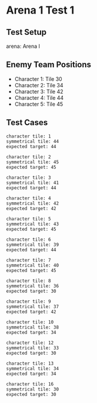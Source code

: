 # Arena 1 Test 1

## Test Setup

arena: Arena I

## Enemy Team Positions

- Character 1: Tile 30
- Character 2: Tile 34
- Character 3: Tile 42
- Character 4: Tile 44
- Character 5: Tile 45

## Test Cases

```
character tile: 1
symmetrical tile: 44
expected target: 44
```

```
character tile: 2
symmetrical tile: 45
expected target: 45
```

```
character tile: 3
symmetrical tile: 41
expected target: 44
```

```
character tile: 4
symmetrical tile: 42
expected target: 42
```

```
character tile: 5
symmetrical tile: 43
expected target: 45
```

```
character tile: 6
symmetrical tile: 39
expected target: 44
```

```
character tile: 7
symmetrical tile: 40
expected target: 45
```

```
character tile: 8
symmetrical tile: 36
expected target: 30
```

```
character tile: 9
symmetrical tile: 37
expected target: 42
```

```
character tile: 10
symmetrical tile: 38
expected target: 34
```

```
character tile: 12
symmetrical tile: 33
expected target: 30
```

```
character tile: 13
symmetrical tile: 34
expected target: 34
```

```
character tile: 16
symmetrical tile: 30
expected target: 30
```
